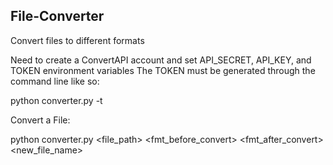 ## File-Converter
Convert files to different formats

Need to create a ConvertAPI account and set API_SECRET, API_KEY, and TOKEN environment variables
The TOKEN must be generated through the command line like so:

python converter.py -t

Convert a File:

python converter.py <file_path> <fmt_before_convert> <fmt_after_convert> <new_file_name>